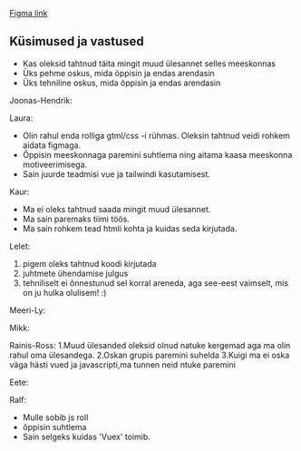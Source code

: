 [Figma link](https://www.figma.com/file/h82x1EzSc81Hk6LskoKLz2/Tunniplaan-wireframe-(Copy)?node-id=6%3A18)

## Küsimused ja vastused 

* Kas oleksid tahtnud täita mingit muud ülesannet selles meeskonnas
* Üks pehme oskus, mida õppisin ja endas arendasin
* Üks tehniline oskus, mida õppisin ja endas arendasin


Joonas-Hendrik:

Laura: 
  * Olin rahul enda rolliga gtml/css -i rühmas. Oleksin tahtnud veidi rohkem aidata figmaga.
  * Õppisin meeskonnaga paremini suhtlema ning aitama kaasa meeskonna motiveerimisega.
  * Sain juurde teadmisi vue ja tailwindi kasutamisest.

Kaur:
  * Ma ei oleks tahtnud saada mingit muud ülesannet.
  * Ma sain paremaks tiimi töös.
  * Ma sain rohkem tead htmli kohta ja kuidas seda kirjutada.

Lelet:
  1. pigem oleks tahtnud koodi kirjutada
  2. juhtmete ühendamise julgus
  3. tehniliselt ei õnnestunud sel korral areneda, aga see-eest vaimselt, mis on ju hulka olulisem! :)

Meeri-Ly:

Mikk:

Rainis-Ross:
  1.Muud ülesanded oleksid olnud natuke kergemad aga ma olin rahul oma ülesandega.
  2.Oskan grupis paremini suhelda
  3.Kuigi ma ei oska väga hästi vued ja javascripti,ma tunnen neid ntuke paremini


Eete:

Ralf:
  * Mulle sobib js roll
  * õppisin suhtlema
  * Sain selgeks kuidas 'Vuex' toimib.
